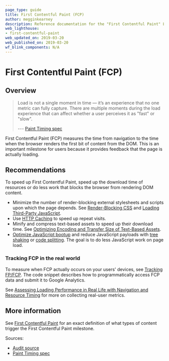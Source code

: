 ```yaml
---
page_type: guide
title: First Contentful Paint (FCP)
author: megginkearney
description: Reference documentation for the "First Contentful Paint" Lighthouse audit.
web_lighthouse:
- first-contentful-paint
web_updated_on: 2019-03-20
web_published_on: 2019-03-20
wf_blink_components: N/A
---
```


# First Contentful Paint (FCP)

## Overview

<blockquote>
  <p>
    Load is not a single moment in time — it’s an experience that no one metric can fully capture.
    There are multiple moments during the load experience that can affect whether a user perceives
    it as "fast" or "slow".
  </p>
  <p>--- <a class="external" href="https://w3c.github.io/paint-timing/">Paint Timing spec</a></p>
</blockquote>

First Contentful Paint (FCP) measures the time from navigation to the time when the browser renders the
first bit of content from the DOM. This is an important milestone for users because it provides 
feedback that the page is actually loading.

## Recommendations

To speed up First Contentful Paint, speed up the download time of resources or do less work that
blocks the browser from rendering DOM content.

* Minimize the number of render-blocking external stylesheets and scripts upon which the page depends.
  See [Render-Blocking CSS](/web/fundamentals/performance/critical-rendering-path/render-blocking-css)
  and [Loading Third-Party JavaScript][3PJS].
* Use [HTTP Caching][Caching] to speed up repeat visits.
* Minify and compress text-based assets to speed up their download time. See [Optimizing Encoding
  and Transfer Size of Text-Based Assets][Text].
* [Optimize JavaScript bootup][bootup] and reduce JavaScript payloads with [tree shaking][tree shaking]
  or [code splitting][code splitting]. The goal is to do less JavaScript work on page load.

[3PJS]: /web/fundamentals/performance/optimizing-content-efficiency/loading-third-party-javascript/
[Caching]: /web/fundamentals/performance/get-started/httpcaching-6
[Text]: /web/fundamentals/performance/optimizing-content-efficiency/optimize-encoding-and-transfer
[bootup]: /web/fundamentals/performance/optimizing-content-efficiency/javascript-startup-optimization/
[tree shaking]: /web/fundamentals/performance/optimizing-javascript/tree-shaking/
[code splitting]: /web/fundamentals/performance/optimizing-javascript/code-splitting/

### Tracking FCP in the real world

To measure when FCP actually occurs on your users' devices, see
[Tracking FP/FCP](/web/fundamentals/performance/user-centric-performance-metrics#tracking_fpfcp).
The code snippet describes how to programmatically access FCP data and submit it to Google
Analytics.

See [Assessing Loading Performance in Real Life with Navigation and Resource Timing][RUM]
for more on collecting real-user metrics.

[RUM]: /web/fundamentals/performance/navigation-and-resource-timing/

## More information

See [First Contentful Paint](https://w3c.github.io/paint-timing/#first-contentful-paint)
for an exact definition of what types of content trigger the First Contentful Paint milestone.

Sources:

* [Audit source][src]
* [Paint Timing spec](https://w3c.github.io/paint-timing/)

[src]: https://github.com/GoogleChrome/lighthouse/blob/master/lighthouse-core/audits/metrics/first-contentful-paint.js
